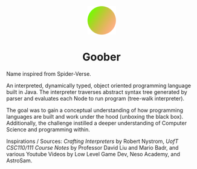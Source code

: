 <div align="center">
  <img src="https://github.com/merrickliu888/Goober/blob/main/Goober%20Icon.png" alt="goober-icon" width="75">  
  <h1>Goober</h1>
</div>

Name inspired from Spider-Verse.

An interpreted, dynamically typed, object oriented programming language built in Java. The interpreter traverses abstract syntax tree generated by parser and evaluates each Node to run program (tree-walk interpreter). 

The goal was to gain a conceptual understanding of how programming languages are built and work under the hood (unboxing the black box). Additionally, the challenge instilled a deeper understanding of Computer Science and programming within.

Inspirations / Sources: *Crafting Interpreters* by Robert Nystrom, *UofT CSC110/111 Course Notes* by Professor David Liu and Mario Badr, and various Youtube Videos by Low Level Game Dev, Neso Academy, and AstroSam.

